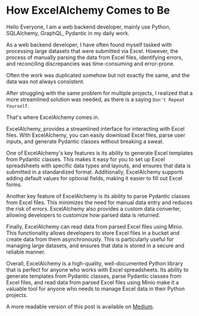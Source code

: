 # How ExcelAlchemy Comes to Be

Hello Everyone, I am a web backend developer, mainly use Python, SQLAlchemy, GraphQL, Pydantic in my daily work.

As a web backend developer, I have often found myself tasked with processing large datasets that were submitted via Excel.
However, the process of manually parsing the data from Excel files, identifying errors, and reconciling discrepancies was time-consuming and error-prone.

Often the work was duplicated somehow but not exactly the same, and the data was not always consistent.

After struggling with the same problem for multiple projects, I realized that a more streamlined solution was needed, as there is a saying `Don't Repeat Yourself`.

That's where ExcelAlchemy comes in.

ExcelAlchemy, provides a streamlined interface for interacting with Excel files.
With ExcelAlchemy, you can easily download Excel files, parse user inputs, and generate Pydantic classes without breaking a sweat.

One of ExcelAlchemy's key features is its ability to generate Excel templates from Pydantic classes.
This makes it easy for you to set up Excel spreadsheets with specific data types and layouts, and ensures that data is submitted in a standardized format.
Additionally, ExcelAlchemy supports adding default values for optional fields, making it easier to fill out Excel forms.

Another key feature of ExcelAlchemy is its ability to parse Pydantic classes from Excel files.
This minimizes the need for manual data entry and reduces the risk of errors.
ExcelAlchemy also provides a custom data converter, allowing developers to customize how parsed data is returned.

Finally, ExcelAlchemy can read data from parsed Excel files using Minio.
This functionality allows developers to store Excel files in a bucket and create data from them asynchronously.
This is particularly useful for managing large datasets, and ensures that data is stored in a secure and reliable manner.

Overall, ExcelAlchemy is a high-quality, well-documented Python library that is perfect for anyone who works with Excel spreadsheets.
Its ability to generate templates from Pydantic classes, parse Pydantic classes from Excel files,
and read data from parsed Excel files using Minio make it a valuable tool for anyone who needs to manage Excel data in their Python projects.

A more readable version of this post is available on [Medium](https://medium.com/@hrui835/excelalchemy-a-python-library-for-reading-and-writing-excel-files-3c6127212d1c).
